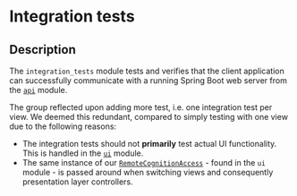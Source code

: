 # Integration tests

## Description

The `integration_tests` module tests and verifies that the client application can successfully communicate with a
running Spring Boot web server from the [`api`](../api) module.

The group reflected upon adding more test, i.e. one integration test per view. We deemed this redundant, compared to
simply testing with one view due to the following reasons:

- The integration tests should not **primarily** test actual UI functionality. This is handled in the [`ui`](../ui)
  module.
- The same instance of our [`RemoteCognitionAccess`](../ui/src/main/java/ui/RemoteCognitionAccess.java) - found in
  the `ui` module - is passed around when switching views and consequently presentation layer controllers.
